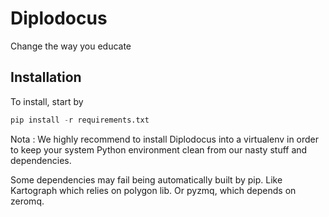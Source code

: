Diplodocus
==========

Change the way you educate

## Installation
To install, start by
```python
pip install -r requirements.txt
```
Nota : We highly recommend to install Diplodocus into a virtualenv in order to keep your system Python environment clean
from our nasty stuff and dependencies.

Some dependencies may fail being automatically built by pip. Like Kartograph which relies on polygon lib. Or pyzmq,
which depends on zeromq.

